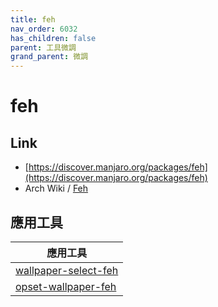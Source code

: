 ```yaml
---
title: feh
nav_order: 6032
has_children: false
parent: 工具微調
grand_parent: 微調
---
```



# feh

## Link

* [https://discover.manjaro.org/packages/feh](https://discover.manjaro.org/packages/feh)
* Arch Wiki / [Feh](https://wiki.archlinux.org/index.php/Feh)


## 應用工具

| 應用工具 |
| --- |
| [wallpaper-select-feh](https://samwhelp.github.io/note-about-fzf/read/project/wallpaper-select/wallpaper-select-feh.html) |
| [opset-wallpaper-feh](https://samwhelp.github.io/note-about-wallpaper/read/project/opset-wallpaper/opset-wallpaper-feh.html) |
